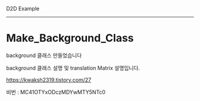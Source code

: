 D2D Example

---

# Make_Background_Class
background 클래스 만들었습니다

background 클래스 설명 및 translation Matrix 설명입니다.


https://kwaksh2319.tistory.com/27


비번 : MC41OTYxODczMDYwMTY5NTc0
